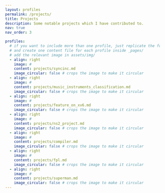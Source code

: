 ```yaml
---
layout: profiles
permalink: /projects/
title: Projects
description: Some notable projects which I have contributed to.
nav: true
nav_order: 3

profiles:
  # if you want to include more than one profile, just replicate the following block
  # and create one content file for each profile inside _pages/
  # add the relevant image in assets/img/
  - align: right
    image: #
    content: projects/syncinc.md
    image_circular: false # crops the image to make it circular
  - align: right
    image: #
    content: projects/music_instruments_classification.md
    image_circular: false # crops the image to make it circular
  - align: right
    image: #
    content: projects/feature_on_xv6.md
    image_circular: false # crops the image to make it circular
  - align: right
    image: #
    content: projects/ns2_project.md
    image_circular: false # crops the image to make it circular
  - align: right
    image: #
    content: projects/compiler.md
    image_circular: false # crops the image to make it circular
  - align: right
    image: #
    content: projects/fpl.md
    image_circular: false # crops the image to make it circular
  - align: right
    image: #
    content: projects/superman.md
    image_circular: false # crops the image to make it circular
---
```

